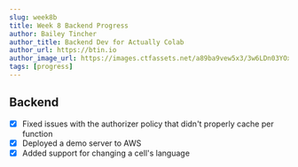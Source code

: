 ```yaml
---
slug: week8b
title: Week 8 Backend Progress
author: Bailey Tincher
author_title: Backend Dev for Actually Colab
author_url: https://btin.io
author_image_url: https://images.ctfassets.net/a89ba9vew5x3/3w6LDn03YOx8Ymsc2ccr55/c1c283b1bdbfa36f1dfee84e7d29b255/-2884675493317768856.jpg?w=450&fl=progressive&q=100
tags: [progress]
---
```


## Backend

- [x] Fixed issues with the authorizer policy that didn't properly cache per function
- [x] Deployed a demo server to AWS
- [x] Added support for changing a cell's language
